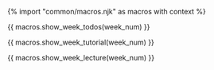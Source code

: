 {% import "common/macros.njk" as macros with context %}

{{ macros.show_week_todos(week_num) }}

{{ macros.show_week_tutorial(week_num) }}

{{ macros.show_week_lecture(week_num) }}
